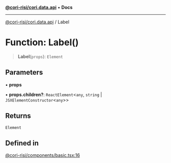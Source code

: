 [**@cori-risi/cori.data.api**](../README.md) • **Docs**

***

[@cori-risi/cori.data.api](../globals.md) / Label

# Function: Label()

> **Label**(`props`): `Element`

## Parameters

• **props**

• **props.children?**: `ReactElement`\<`any`, `string` \| `JSXElementConstructor`\<`any`\>\>

## Returns

`Element`

## Defined in

[@cori-risi/components/basic.tsx:16](https://github.com/ruralinnovation/cori.data.api/blob/80adf593f8bfd9aff308a3371065cef235bb23ba/lib/@cori-risi/components/basic.tsx#L16)
